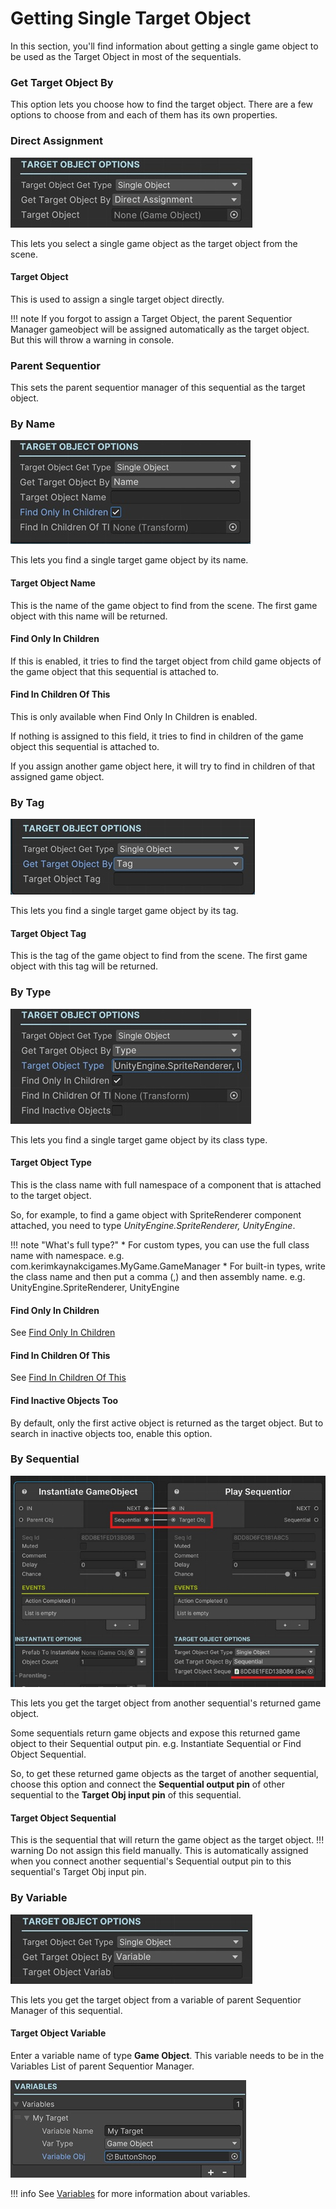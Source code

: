 
# Getting Single Target Object

In this section, you'll find information about getting a single game object to be used as the Target Object in most of the sequentials.

### Get Target Object By

This option lets you choose how to find the target object. There are a few options to choose from and each of them has its own properties.

### Direct Assignment

![Target Object](../../img/sequential_objectreturner_single_direct.jpg)

This lets you select a single game object as the target object from the scene.


#### Target Object

This is used to assign a single target object directly.

!!! note
    If you forgot to assign a Target Object, the parent Sequentior Manager gameobject will be assigned automatically as the target object. But this will throw a warning in console.

### Parent Sequentior

This sets the parent sequentior manager of this sequential as the target object.

### By Name

![Target Object Name](../../img/sequential_objectreturner_single_name.jpg)

This lets you find a single target game object by its name.

#### Target Object Name

This is the name of the game object to find from the scene. The first game object with this name will be returned.

#### Find Only In Children

If this is enabled, it tries to find the target object from child game objects of the game object that this sequential is attached to.

#### Find In Children Of This

This is only available when Find Only In Children is enabled.

If nothing is assigned to this field, it tries to find in children of the game object this sequential is attached to.

If you assign another game object here, it will try to find in children of that assigned game object.

### By Tag

![Target Object Tag](../../img/sequential_objectreturner_single_tag.jpg)

This lets you find a single target game object by its tag.

#### Target Object Tag

This is the tag of the game object to find from the scene. The first game object with this tag will be returned.

### By Type
![Target Object Tag](../../img/sequential_objectreturner_single_type.jpg)

This lets you find a single target game object by its class type.

#### Target Object Type
This is the class name with full namespace of a component that is attached to the target object.

So, for example, to find a game object with SpriteRenderer component attached, you need to type _UnityEngine.SpriteRenderer, UnityEngine_.

!!! note "What's full type?"
    * For custom types, you can use the full class name with namespace. e.g. com.kerimkaynakcigames.MyGame.GameManager
    * For built-in types, write the class name and then put a comma (,) and then assembly name. e.g. UnityEngine.SpriteRenderer, UnityEngine

#### Find Only In Children
See [Find Only In Children](#find-only-in-children)

#### Find In Children Of This
See [Find In Children Of This](#find-in-children-of-this)

#### Find Inactive Objects Too
By default, only the first active object is returned as the target object. But to search in inactive objects too, enable this option.

### By Sequential
![Target Object Sequential](../../img/sequential_objectreturner_single_sequential.jpg)

This lets you get the target object from another sequential's returned game object.

Some sequentials return game objects and expose this returned game object to their Sequential output pin. e.g. Instantiate Sequential or Find Object Sequential.

So, to get these returned game objects as the target of another sequential, choose this option and connect the __Sequential output pin__ of other sequential to the __Target Obj input pin__ of this sequential. 

#### Target Object Sequential
This is the sequential that will return the game object as the target object.
!!! warning
    Do not assign this field manually. This is automatically assigned when you connect another sequential's Sequential output pin to this sequential's Target Obj input pin.

### By Variable
![Target Object Variable](../../img/sequential_objectreturner_single_variable.jpg)

This lets you get the target object from a variable of parent Sequentior Manager of this sequential.

#### Target Object Variable
Enter a variable name of type __Game Object__.
This variable needs to be in the Variables List of parent Sequentior Manager.

![Variable](../../img/sequential_variable_gameobject.jpg)

!!! info
    See [Variables](../../variables/index.md) for more information about variables.
